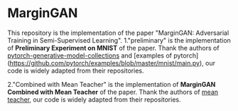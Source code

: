 # MarginGAN
This repository is the implementation of the paper "MarginGAN: Adversarial Training in Semi-Supervised Learning".
1."preliminary" is the implementation of **Preliminary Experiment on MNIST** of the paper. Thank the authors of [pytorch-generative-model-collections](https://github.com/znxlwm/pytorch-generative-model-collections) and [examples of pytorch] (https://github.com/pytorch/examples/blob/master/mnist/main.py), our code is widely adapted from their repositories.

2."Combined with Mean Teacher" is the implementation of **MarginGAN Combined with Mean Teacher** of the paper. Thank the authors of [mean teacher](https://github.com/CuriousAI/mean-teacher), our code is widely adapted from their repositories.
